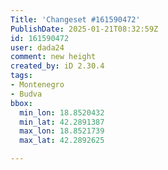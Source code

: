 ```yaml
---
Title: 'Changeset #161590472'
PublishDate: 2025-01-21T08:32:59Z
id: 161590472
user: dada24
comment: new height
created_by: iD 2.30.4
tags:
- Montenegro
- Budva
bbox:
  min_lon: 18.8520432
  min_lat: 42.2891387
  max_lon: 18.8521739
  max_lat: 42.2892625

---
```

